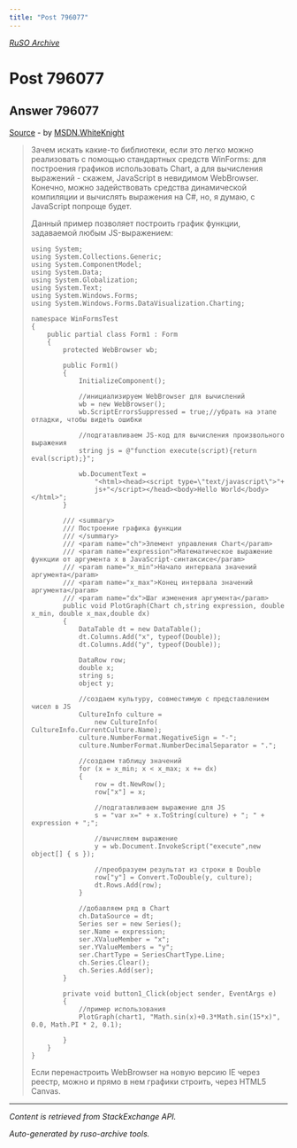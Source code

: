 ```yaml
---
title: "Post 796077"
---
```

<p><i><a href="https://github.com/MSDN-WhiteKnight/ruso-archive/">RuSO Archive</a></i></p>
<h1>Post 796077</h1>
<h2>Answer 796077</h2>
<p><a href="https://ru.stackoverflow.com/a/796077/">Source</a> - by <a href="https://ru.stackoverflow.com/users/240512/msdn-whiteknight">MSDN.WhiteKnight</a></p>
<blockquote>
<p>Зачем искать какие-то библиотеки, если это легко можно реализовать с помощью стандартных средств WinForms: для построения графиков использовать Chart, а для вычисления выражений - скажем, JavaScript в невидимом WebBrowser. Конечно, можно задействовать средства динамической компиляции и вычислять выражения на C#, но, я думаю, с JavaScript попроще будет.</p>

<p>Данный пример позволяет построить график функции, задаваемой любым JS-выражением:</p>

<pre><code>using System;
using System.Collections.Generic;
using System.ComponentModel;
using System.Data;
using System.Globalization;
using System.Text;
using System.Windows.Forms;
using System.Windows.Forms.DataVisualization.Charting;

namespace WinFormsTest
{
    public partial class Form1 : Form
    {
        protected WebBrowser wb;

        public Form1()
        {
            InitializeComponent();

            //инициализируем WebBrowser для вычислений
            wb = new WebBrowser();
            wb.ScriptErrorsSuppressed = true;//убрать на этапе отладки, чтобы видеть ошибки

            //подгатавливаем JS-код для вычисления произвольного выражения
            string js = @"function execute(script){return eval(script);}";

            wb.DocumentText =
                "&lt;html&gt;&lt;head&gt;&lt;script type=\"text/javascript\"&gt;"+
                js+"&lt;/script&gt;&lt;/head&gt;&lt;body&gt;Hello World&lt;/body&gt;&lt;/html&gt;";
        }

        /// &lt;summary&gt;
        /// Построение графика функции
        /// &lt;/summary&gt;
        /// &lt;param name="ch"&gt;Элемент управления Chart&lt;/param&gt;
        /// &lt;param name="expression"&gt;Математическое выражение функции от аргумента x в JavaScript-синтаксисе&lt;/param&gt;
        /// &lt;param name="x_min"&gt;Начало интервала значений аргумента&lt;/param&gt;
        /// &lt;param name="x_max"&gt;Конец интервала значений аргумента&lt;/param&gt;
        /// &lt;param name="dx"&gt;Шаг изменения аргумента&lt;/param&gt;
        public void PlotGraph(Chart ch,string expression, double x_min, double x_max,double dx)
        {
            DataTable dt = new DataTable();
            dt.Columns.Add("x", typeof(Double));
            dt.Columns.Add("y", typeof(Double));

            DataRow row;
            double x;
            string s;
            object y;

            //создаем культуру, совместимую с представлением чисел в JS
            CultureInfo culture =
                new CultureInfo( CultureInfo.CurrentCulture.Name);
            culture.NumberFormat.NegativeSign = "-";
            culture.NumberFormat.NumberDecimalSeparator = ".";

            //создаем таблицу значений
            for (x = x_min; x &lt; x_max; x += dx)
            {
                row = dt.NewRow();
                row["x"] = x;

                //подгатавливаем выражение для JS
                s = "var x=" + x.ToString(culture) + "; " + expression + ";";

                //вычисляем выражение
                y = wb.Document.InvokeScript("execute",new object[] { s });

                //преобразуем результат из строки в Double
                row["y"] = Convert.ToDouble(y, culture);
                dt.Rows.Add(row);
            }

            //добавляем ряд в Chart
            ch.DataSource = dt;
            Series ser = new Series();
            ser.Name = expression;
            ser.XValueMember = "x";
            ser.YValueMembers = "y";
            ser.ChartType = SeriesChartType.Line;
            ch.Series.Clear();
            ch.Series.Add(ser);
        }

        private void button1_Click(object sender, EventArgs e)
        {
            //пример использования
            PlotGraph(chart1, "Math.sin(x)+0.3*Math.sin(15*x)", 0.0, Math.PI * 2, 0.1);

        }
    }
}
</code></pre>

<p>Если перенастроить WebBrowser на новую версию IE через реестр, можно и прямо в нем графики строить, через HTML5 Canvas.</p>

</blockquote>
<hr/>
<p><i>Content is retrieved from StackExchange API. </i></p>
<p><i>Auto-generated by ruso-archive tools. </i></p>
